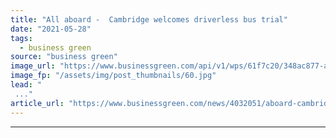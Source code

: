 ```yaml
---
title: "All aboard -  Cambridge welcomes driverless bus trial"
date: "2021-05-28"
tags: 
  - business green
source: "business green"
image_url: "https://www.businessgreen.com/api/v1/wps/61f7c20/348ac877-a154-478b-b501-73d1ae42781c/2/GCP-AV-Shuttle-KingsParade-5-medium-185x114.jpg"
image_fp: "/assets/img/post_thumbnails/60.jpg"
lead: "
 ..."
article_url: "https://www.businessgreen.com/news/4032051/aboard-cambridge-welcomes-driverless-bus-trial"
---
```


---
